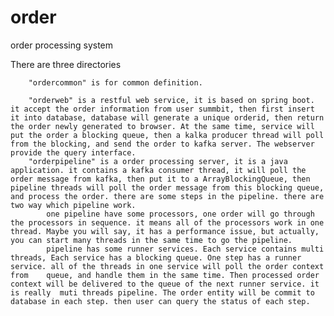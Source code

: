 # order
order processing system

There are three directories 

        "ordercommon" is for common definition.  
        
        "orderweb" is a restful web service, it is based on spring boot. it accept the order information from user summbit, then first insert it into database, database will generate a unique orderid, then return the order newly generated to browser. At the same time, service will put the order a blocking queue, then a kalka producer thread will poll from the blocking, and send the order to kafka server. The webserver provide the query interface.
        "orderpipeline" is a order processing server, it is a java application. it contains a kafka consumer thread, it will poll the order message from kafka, then put it to a ArrayBlockingQueue, then pipeline threads will poll the order message from this blocking queue, and process the order. there are some steps in the pipeline. there are two way which pipeline work.
            one pipeline have some processors, one order will go through the processors in sequence. it means all of the processors work in one thread. Maybe you will say, it has a performance issue, but actually, you can start many threads in the same time to go the pipeline.
            pipeline has some runner services. Each service contains multi threads, Each service has a blocking queue. One step has a runner service. all of the threads in one service will poll the order context from 	queue, and handle them in the same time. Then processed order context will be delivered to the queue of the next runner service. it is really  muti threads pipeline. The order entity will be commit to database in each step. then user can query the status of each step. 	

